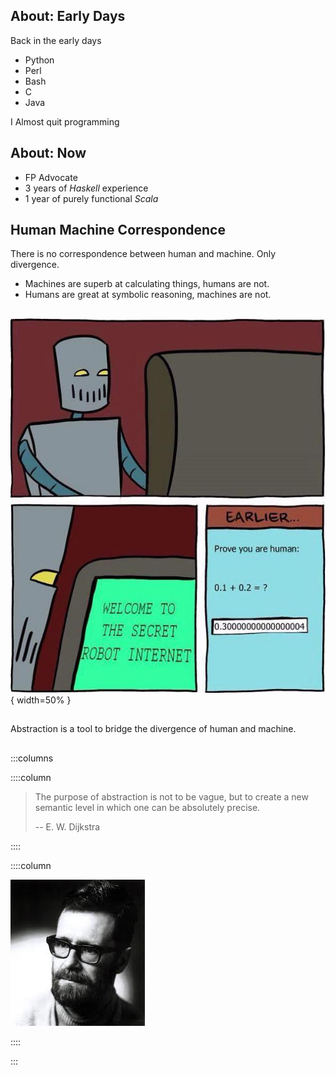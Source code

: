 ## About: Early Days

Back in the early days

* Python
* Perl
* Bash
* C
* Java

I Almost quit programming

## About: Now

* FP Advocate
* 3 years of *Haskell* experience
* 1 year of purely functional *Scala*

## Human Machine Correspondence

There is no correspondence between human and machine. Only divergence.

* Machines are superb at calculating things, humans are not.
* Humans are great at symbolic reasoning, machines are not.

##

![](./img/not-human.jpg){ width=50% }

##

Abstraction is a tool to bridge the divergence of human and machine.

##

:::columns

::::column

> The purpose of abstraction is not to be vague, but to create a new
> semantic level in which one can be absolutely precise.
>
>   -- E. W. Dijkstra

::::

::::column

![](./img/dijkstra.jpg)

::::

:::

